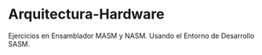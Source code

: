 # Arquitectura-Hardware
Ejercicios en Ensamblador MASM y NASM. Usando el Entorno de Desarrollo SASM.
